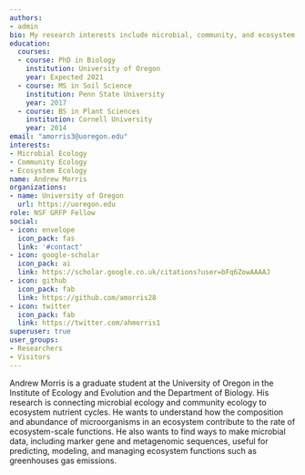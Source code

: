 ```yaml
---
authors:
- admin
bio: My research interests include microbial, community, and ecosystem ecology.
education:
  courses:
  - course: PhD in Biology
    institution: University of Oregon
    year: Expected 2021
  - course: MS in Soil Science
    institution: Penn State University
    year: 2017
  - course: BS in Plant Sciences
    institution: Cornell University
    year: 2014
email: "amorris3@uoregon.edu"
interests:
- Microbial Ecology
- Community Ecology
- Ecosystem Ecology
name: Andrew Morris
organizations:
- name: University of Oregon
  url: https://uoregon.edu
role: NSF GRFP Fellow
social:
- icon: envelope
  icon_pack: fas
  link: '#contact'
- icon: google-scholar
  icon_pack: ai
  link: https://scholar.google.co.uk/citations?user=bFq6ZowAAAAJ
- icon: github
  icon_pack: fab
  link: https://github.com/amorris28
- icon: twitter
  icon_pack: fab
  link: https://twitter.com/ahmorris1
superuser: true
user_groups:
- Researchers
- Visitors
---
```


Andrew Morris is a graduate student at the University of Oregon in the Institute of Ecology and Evolution and the Department of Biology. His research is connecting microbial ecology and community ecology to ecosystem nutrient cycles. He wants to understand how the composition and abundance of microorganisms in an ecosystem contribute to the rate of ecosystem-scale functions. He also wants to find ways to make microbial data, including marker gene and metagenomic sequences, useful for predicting, modeling, and managing ecosystem functions such as greenhouses gas emissions.
